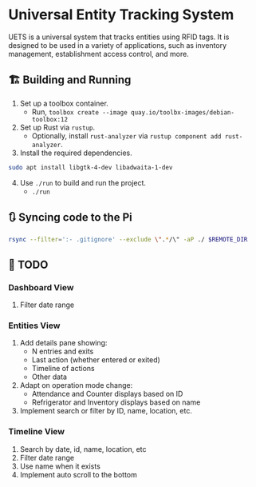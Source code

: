 # Universal Entity Tracking System

UETS is a universal system that tracks entities using RFID tags. It is designed to be used in a variety of applications, such as inventory management, establishment access control, and more.

## 🏗️ Building and Running

1. Set up a toolbox container.
   - Run, `toolbox create --image quay.io/toolbx-images/debian-toolbox:12`
2. Set up Rust via `rustup`.
   - Optionally, install `rust-analyzer` via `rustup component add rust-analyzer`.
3. Install the required dependencies.

```sh
sudo apt install libgtk-4-dev libadwaita-1-dev
```

4. Use `./run` to build and run the project.
   - `./run`

## 🔃 Syncing code to the Pi

```sh
rsync --filter=':- .gitignore' --exclude \".*/\" -aP ./ $REMOTE_DIR
```

## 📝 TODO

### Dashboard View

1. Filter date range

### Entities View

1. Add details pane showing:
   - N entries and exits
   - Last action (whether entered or exited)
   - Timeline of actions
   - Other data
2. Adapt on operation mode change:
   - Attendance and Counter displays based on ID
   - Refrigerator and Inventory displays based on name
3. Implement search or filter by ID, name, location, etc.

### Timeline View

1. Search by date, id, name, location, etc
2. Filter date range
3. Use name when it exists
4. Implement auto scroll to the bottom
